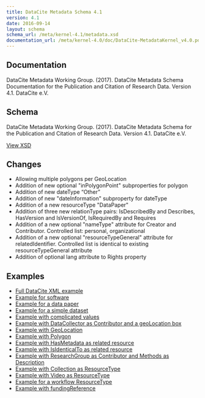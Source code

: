 ```yaml
---
title: DataCite Metadata Schema 4.1
version: 4.1
date: 2016-09-14
layout: schema
schema_url: /meta/kernel-4.1/metadata.xsd
documentation_url: /meta/kernel-4.0/doc/DataCite-MetadataKernel_v4.0.pdf
---
```


## Documentation
DataCite Metadata Working Group. (2017). DataCite Metadata Schema Documentation for the Publication and Citation of Research Data. Version 4.1. DataCite e.V.

## Schema
DataCite Metadata Working Group. (2017). DataCite Metadata Schema for the Publication and Citation of Research Data. Version 4.1. DataCite e.V.

<a href="metadata.xsd" class="btn">View XSD</a>

## Changes

* Allowing multiple polygons per GeoLocation
* Addition of new optional "inPolygonPoint" subproperties for polygon
* Addition of new dateType “Other”
*	Addition of new "dateInformation" subproperty for dateType
*	Addition of a new resourceType "DataPaper"
*	Addition of three new relationType pairs: IsDescribedBy and Describes, HasVersion and IsVersionOf, IsRequiredBy and Requires
* Addition of a new optional "nameType" attribute for Creator and Contributor. Controlled list: personal, organizational
* Addition of a new optional "resourceTypeGeneral" attribute for relatedIdentifier. Controlled list is identical to existing resourceTypeGeneral attribute
* Addition of optional lang attribute to Rights property

## Examples

* [Full DataCite XML example](example/datacite-example-full-v4.1.xml)
* [Example for software](example/datacite-example-software-v4.1.xml)
* [Example for a data paper](example/datacite-example-datapaper-v4.1.xml)
* [Example for a simple dataset](example/datacite-example-dataset-v4.1.xml)
* [Example with complicated values](example/datacite-example-complicated-v4.1.xml)
* [Example with DataCollector as Contributor and a geoLocation box](example/datacite-example-Box_dateCollected_DataCollector-v4.1.xml)
* [Example with GeoLocation](example/datacite-example-GeoLocation-v4.1.xml)
* [Example with Polygon](example/datacite-example-polygon-v4.1.xml)
* [Example with HasMetadata as related resource](example/datacite-example-HasMetadata-v4.1.xml)
* [Example with IsIdenticalTo as related resource](example/datacite-example-relationTypeIsIdenticalTo-v4.1.xml)
* [Example with ResearchGroup as Contributor and Methods as Description](example/datacite-example-ResearchGroup_Methods-v4.1.xml)
* [Example with Collection as ResourceType](example/datacite-example-ResourceTypeGeneral_Collection-v4.1.xml)
* [Example with Video as ResourceType](example/datacite-example-video-v4.1.xml)
* [Example for a workflow ResourceType](example/datacite-example-workflow-v4.1.xml)
* [Example with fundingReference](example/datacite-example-fundingReference-v.4.1.xml)
